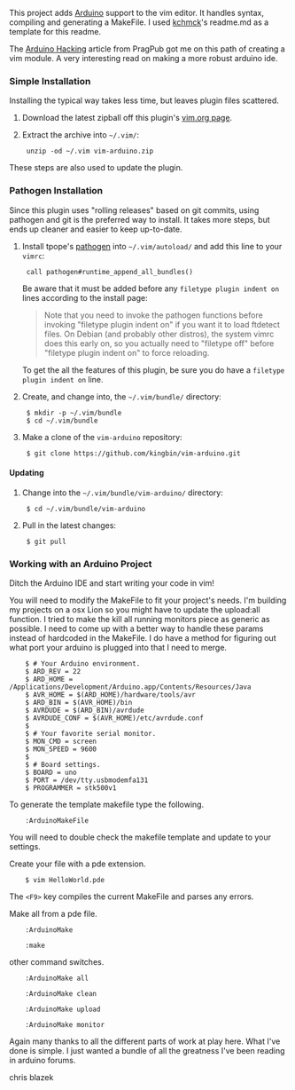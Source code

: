 This project adds [Arduino] support to the vim editor. It handles syntax, compiling and generating a MakeFile.
I used [kchmck]'s readme.md as a template for this readme.

The [Arduino Hacking] article from PragPub got me on this path of creating a vim module. A very interesting read on making a more robust arduino ide.

[Arduino]: http://pragprog.com/magazines/2011-04/create-your-own-arduino-ide
[Arduino Hacking]: http://pragprog.com/magazines/2011-04/advanced-arduino-hacking
[kchmck]: https://github.com/kchmck

### Simple Installation

Installing the typical way takes less time, but leaves plugin files scattered.

1. Download the latest zipball off this plugin's [vim.org page][zipball].

2. Extract the archive into `~/.vim/`:

        unzip -od ~/.vim vim-arduino.zip

These steps are also used to update the plugin.

[zipball]: http://www.vim.org/scripts/script.php (working on getting the zip to the vim site)

### Pathogen Installation

Since this plugin uses "rolling releases" based on git commits, using pathogen
and git is the preferred way to install. It takes more steps, but ends up
cleaner and easier to keep up-to-date.

1. Install tpope's [pathogen] into `~/.vim/autoload/` and add this line to your
   `vimrc`:

        call pathogen#runtime_append_all_bundles()

    Be aware that it must be added before any `filetype plugin indent on`
    lines according to the install page:

    > Note that you need to invoke the pathogen functions before invoking
    > "filetype plugin indent on" if you want it to load ftdetect files. On
    > Debian (and probably other distros), the system vimrc does this early on,
    > so you actually need to "filetype off" before "filetype plugin indent on"
    > to force reloading.

    To get the all the features of this plugin, be sure you do have a `filetype
    plugin indent on` line.

[pathogen]: http://www.vim.org/scripts/script.php?script_id=2332

2. Create, and change into, the `~/.vim/bundle/` directory:

        $ mkdir -p ~/.vim/bundle
        $ cd ~/.vim/bundle

3. Make a clone of the `vim-arduino` repository:

        $ git clone https://github.com/kingbin/vim-arduino.git

#### Updating

1. Change into the `~/.vim/bundle/vim-arduino/` directory:

        $ cd ~/.vim/bundle/vim-arduino

2. Pull in the latest changes:

        $ git pull

### Working with an Arduino Project

Ditch the Arduino IDE and start writing your code in vim!

You will need to modify the MakeFile to fit your project's needs. I'm building my projects on a osx Lion so you might have to update the upload:all function.
I tried to make the kill all running monitors piece as generic as possible. I need to come up with a better way to handle these params instead of hardcoded in the MakeFile.
I do have a method for figuring out what port your arduino is plugged into that I need to merge.

        $ # Your Arduino environment.
        $ ARD_REV = 22
        $ ARD_HOME = /Applications/Development/Arduino.app/Contents/Resources/Java
        $ AVR_HOME = $(ARD_HOME)/hardware/tools/avr
        $ ARD_BIN = $(AVR_HOME)/bin
        $ AVRDUDE = $(ARD_BIN)/avrdude
        $ AVRDUDE_CONF = $(AVR_HOME)/etc/avrdude.conf
        $ 
        $ # Your favorite serial monitor.
        $ MON_CMD = screen
        $ MON_SPEED = 9600
        $ 
        $ # Board settings.
        $ BOARD = uno
        $ PORT = /dev/tty.usbmodemfa131
        $ PROGRAMMER = stk500v1

To generate the template makefile type the following.

        :ArduinoMakeFile

You will need to double check the makefile template and update to your settings.

Create your file with a pde extension. 

        $ vim HelloWorld.pde

The `<F9>` key compiles the current MakeFile and parses any errors.

Make all from a pde file.

        :ArduinoMake

        :make

other command switches.
 
        :ArduinoMake all
    
        :ArduinoMake clean
    
        :ArduinoMake upload

        :ArduinoMake monitor

Again many thanks to all the different parts of work at play here. What I've done is simple. I just wanted a bundle of all the greatness I've been reading in arduino forums.


chris blazek
